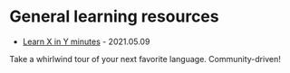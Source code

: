# General learning resources

- [Learn X in Y minutes](https://learnxinyminutes.com/) - 2021.05.09

Take a whirlwind tour of your next favorite language. Community-driven!


